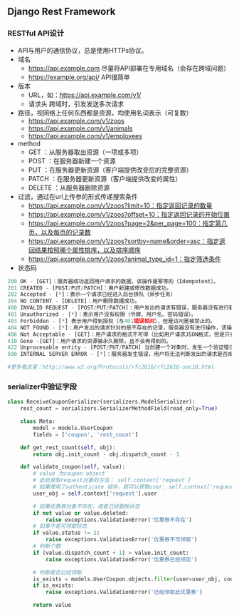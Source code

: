 ## Django Rest Framework


### RESTful API设计

* API与用户的通信协议，总是使用HTTPs协议。
* 域名 
    * https://api.example.com                         尽量将API部署在专用域名（会存在跨域问题）
    * https://example.org/api/                        API很简单
* 版本
    * URL，如：https://api.example.com/v1/
    * 请求头                                                  跨域时，引发发送多次请求
* 路径，视网络上任何东西都是资源，均使用名词表示（可复数）
    * https://api.example.com/v1/zoos
    * https://api.example.com/v1/animals
    * https://api.example.com/v1/employees
* method
    * GET      ：从服务器取出资源（一项或多项）
    * POST    ：在服务器新建一个资源
    * PUT      ：在服务器更新资源（客户端提供改变后的完整资源）
    * PATCH  ：在服务器更新资源（客户端提供改变的属性）
    * DELETE ：从服务器删除资源
* 过滤，通过在url上传参的形式传递搜索条件
    * https://api.example.com/v1/zoos?limit=10：指定返回记录的数量
    * https://api.example.com/v1/zoos?offset=10：指定返回记录的开始位置
    * https://api.example.com/v1/zoos?page=2&per_page=100：指定第几页，以及每页的记录数
    * https://api.example.com/v1/zoos?sortby=name&order=asc：指定返回结果按照哪个属性排序，以及排序顺序
    * https://api.example.com/v1/zoos?animal_type_id=1：指定筛选条件
* 状态码

```python
200 OK - [GET]：服务器成功返回用户请求的数据，该操作是幂等的（Idempotent）。
201 CREATED - [POST/PUT/PATCH]：用户新建或修改数据成功。
202 Accepted - [*]：表示一个请求已经进入后台排队（异步任务）
204 NO CONTENT - [DELETE]：用户删除数据成功。
400 INVALID REQUEST - [POST/PUT/PATCH]：用户发出的请求有错误，服务器没有进行新建或修改数据的操作，该操作是幂等的。
401 Unauthorized - [*]：表示用户没有权限（令牌、用户名、密码错误）。
403 Forbidden - [*] 表示用户得到授权（与401错误相对），但是访问是被禁止的。
404 NOT FOUND - [*]：用户发出的请求针对的是不存在的记录，服务器没有进行操作，该操作是幂等的。
406 Not Acceptable - [GET]：用户请求的格式不可得（比如用户请求JSON格式，但是只有XML格式）。
410 Gone -[GET]：用户请求的资源被永久删除，且不会再得到的。
422 Unprocesable entity - [POST/PUT/PATCH] 当创建一个对象时，发生一个验证错误。
500 INTERNAL SERVER ERROR - [*]：服务器发生错误，用户将无法判断发出的请求是否成功。

#更多看这里：http://www.w3.org/Protocols/rfc2616/rfc2616-sec10.html
```





### serializer中验证字段

```python
class ReceiveCouponSerializer(serializers.ModelSerializer):
    rest_count = serializers.SerializerMethodField(read_only=True)

    class Meta:
        model = models.UserCoupon
        fields = ['coupon', 'rest_count']

    def get_rest_count(self, obj):
        return obj.init_count - obj.dispatch_count - 1

    def validate_coupon(self, value):
        # value 为coupon object
        # 此处获取request对象的方法： self.context['request']
        # 如果使用了authenticate 组件，就可以获取user: self.context['request'].user
        user_obj = self.context['request'].user

        # 如果优惠券对象不存在，或者已经删除状态
        if not value or value.deleted:
            raise exceptions.ValidationError('优惠券不存在')
        # 如果不是可领取状态
        if value.status != 2:
            raise exceptions.ValidationError('优惠券不可领取')
        # 判断个数
        if (value.dispatch_count + 1) > value.init_count:
            raise exceptions.ValidationError('优惠券已经领完')

        # 判断是否已经领取
        is_exists = models.UserCoupon.objects.filter(user=user_obj, coupon=value).exists()
        if is_exists:
            raise exceptions.ValidationError('已经领取此优惠券')

        return value
```